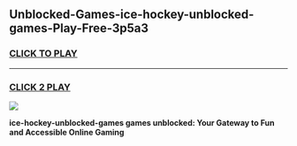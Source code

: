 
## Unblocked-Games-ice-hockey-unblocked-games-Play-Free-3p5a3
<h3>
<a href="https://premium76.site?title=ice-hockey-unblocked-games&ref=10A">CLICK TO PLAY</a></h3>
<hr>

<h3>
<a href="https://premium76.site?title=ice-hockey-unblocked-games&ref=10A">CLICK 2 PLAY</a>
  
</h3>

<a href="https://premium76.site?title=ice-hockey-unblocked-games&ref=10A"><img src="https://clearcache.store/games.png"></a>


**ice-hockey-unblocked-games games unblocked: Your Gateway to Fun and Accessible Online Gaming**
